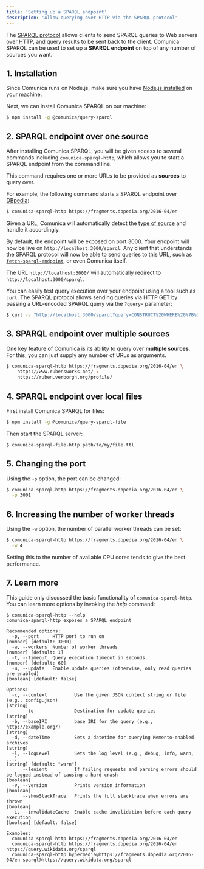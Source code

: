 ```yaml
---
title: 'Setting up a SPARQL endpoint'
description: 'Allow querying over HTTP via the SPARQL protocol'
---
```


The [SPARQL protocol](https://www.w3.org/TR/sparql11-protocol/) allows clients to send SPARQL queries to Web servers over HTTP,
and query results to be sent back to the client. 
Comunica SPARQL can be used to set up a **SPARQL endpoint** on top of any number of sources you want.

## 1. Installation

Since Comunica runs on Node.js, make sure you have [Node.js installed](https://nodejs.org/en/) on your machine.

Next, we can install Comunica SPARQL on our machine:
```bash
$ npm install -g @comunica/query-sparql
```

## 2. SPARQL endpoint over one source

After installing Comunica SPARQL, you will be given access to several commands including `comunica-sparql-http`,
which allows you to start a SPARQL endpoint from the command line.

This command requires one or more URLs to be provided as **sources** to query over.

For example, the following command starts a SPARQL endpoint over [DBpedia](https://fragments.dbpedia.org/2016-04/en):
```bash
$ comunica-sparql-http https://fragments.dbpedia.org/2016-04/en
```

<div class="note">
Given a URL, Comunica will automatically detect the <a href="/docs/query/advanced/source_types/">type of source</a> and handle it accordingly.
</div>

By default, the endpoint will be exposed on port 3000.
Your endpoint will now be live on `http://localhost:3000/sparql`.
Any client that understands the SPARQL protocol will now be able to send queries to this URL,
such as [`fetch-sparql-endpoint`](https://github.com/rubensworks/fetch-sparql-endpoint.js/), or even Comunica itself.

<div class="note">
The URL <code>http://localhost:3000/</code> will automatically redirect to <code>http://localhost:3000/sparql</code>.
</div>

You can easily test query execution over your endpoint using a tool such as `curl`.
The SPARQL protocol allows sending queries via HTTP GET by passing a URL-encoded SPARQL query via the `?query=` parameter:
```bash
$ curl -v "http://localhost:3000/sparql?query=CONSTRUCT%20WHERE%20%7B%3Fs%20%3Fp%20%3Fo.%7DLIMIT%20100"
```

## 3. SPARQL endpoint over multiple sources

One key feature of Comunica is its ability to query over **multiple sources**.
For this, you can just supply any number of URLs as arguments.

```bash
$ comunica-sparql-http https://fragments.dbpedia.org/2016-04/en \
    https://www.rubensworks.net/ \
    https://ruben.verborgh.org/profile/
```

## 4. SPARQL endpoint over local files

First install Comunica SPARQL for files:

```bash
$ npm install -g @comunica/query-sparql-file
```

Then start the SPARQL server:

```bash
$ comunica-sparql-file-http path/to/my/file.ttl
```

## 5. Changing the port

Using the `-p` option, the port can be changed:
```bash
$ comunica-sparql-http https://fragments.dbpedia.org/2016-04/en \
  -p 3001
```

## 6. Increasing the number of worker threads

Using the `-w` option, the number of parallel worker threads can be set:
```bash
$ comunica-sparql-http https://fragments.dbpedia.org/2016-04/en \
  -w 4
```

Setting this to the number of available CPU cores tends to give the best performance.

## 7. Learn more

This guide only discussed the basic functionality of `comunica-sparql-http`.
You can learn more options by invoking the _help_ command:
```text
$ comunica-sparql-http --help
comunica-sparql-http exposes a SPARQL endpoint

Recommended options:
  -p, --port     HTTP port to run on                                                                                                    [number] [default: 3000]
  -w, --workers  Number of worker threads                                                                                                  [number] [default: 1]
  -t, --timeout  Query execution timeout in seconds                                                                                       [number] [default: 60]
  -u, --update   Enable update queries (otherwise, only read queries are enabled)                                                     [boolean] [default: false]

Options:
  -c, --context          Use the given JSON context string or file (e.g., config.json)                                                                  [string]
      --to               Destination for update queries                                                                                                 [string]
  -b, --baseIRI          base IRI for the query (e.g., http://example.org/)                                                                             [string]
  -d, --dateTime         Sets a datetime for querying Memento-enabled archives                                                                          [string]
  -l, --logLevel         Sets the log level (e.g., debug, info, warn, ...)                                                            [string] [default: "warn"]
      --lenient          If failing requests and parsing errors should be logged instead of causing a hard crash                                       [boolean]
  -v, --version          Prints version information                                                                                                    [boolean]
      --showStackTrace   Prints the full stacktrace when errors are thrown                                                                             [boolean]
  -i, --invalidateCache  Enable cache invalidation before each query execution                                                        [boolean] [default: false]

Examples:
  comunica-sparql-http https://fragments.dbpedia.org/2016-04/en
  comunica-sparql-http https://fragments.dbpedia.org/2016-04/en https://query.wikidata.org/sparql
  comunica-sparql-http hypermedia@https://fragments.dbpedia.org/2016-04/en sparql@https://query.wikidata.org/sparql
```
